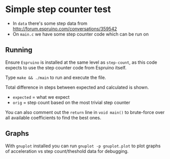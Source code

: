 Simple step counter test
========================

* In `data` there's some step data from http://forum.espruino.com/conversations/359542
* On `main.c` we have some step counter code which can be run on

## Running

Ensure `Espruino` is installed at the same level as `step-count`,
as this code expects to use the step counter code from Espruino
itself.

Type `make && ./main` to run and execute the file.

Total difference in steps between expected and calculated is shown.

* `expected` = what we expect
* `orig` = step count based on the most trivial step counter

You can also comment out the `return` line in `void main()` to brute-force over all available coefficients to find the best ones.

## Graphs

With `gnuplot` installed you can run `gnuplot -p gnuplot.plot` to plot graphs of acceleration vs step count/theshold data for debugging.
